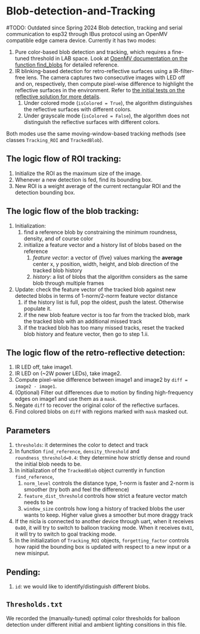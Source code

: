 # Blob-detection-and-Tracking
#TODO: Outdated since Spring 2024
Blob detection, tracking and serial communication to esp32 through IBus protocol using an OpenMV compatible edge camera device. Currently it has two modes: 
1. Pure color-based blob detection and tracking, which requires a fine-tuned threshold in LAB space. Look at [OpenMV documentation on the function find_blobs](https://docs.openmv.io/library/omv.image.html#image.Image.find_blobs) for detailed reference.
2. IR blinking-based detection for retro-reflective surfaces using a IR-filter-free lens. The camera captures two consecutive images with LED off and on, respectively, then compute pixel-wise difference to highlight the reflective surfaces in the environment. Refer to [the initial tests on the reflective solution for more details](https://github.com/LehighBlimpGroup/Reflective_AimBot).
   1. Under colored mode (`isColored = True`), the algorithm distinguishes the reflective surfaces with different colors.
   2. Under grayscale mode (`isColored = False`), the algorithm does not distinguish the reflective surfaces with different colors.

Both modes use the same moving-window-based tracking methods (see classes `Tracking_ROI` and `TrackedBlob`).

## The logic flow of ROI tracking:
1. Initialize the ROI as the maximum size of the image.
2. Whenever a new detection is fed, find its bounding box.
3. New ROI is a weight average of the current rectangular ROI and the detection bounding box.

## The logic flow of the blob tracking:
1. Initialization:
   1. find a reference blob by constraining the minimum roundness, density, and of course color
   2. initialize a feature vector and a history list of blobs based on the reference
      1. *feature vector*: a vector of {five} values marking the **average** center x, y position, width, height, and blob direction of the tracked blob history
      2. *history*: a list of blobs that the algorithm considers as the same blob through multiple frames
2. Update: check the feature vector of the tracked blob against new detected blobs in terms of 1-norm/2-norm feature vector distance
   1. if the history list is full, pop the oldest, push the latest. Otherwise populate it.
   2. if the new blob feature vector is too far from the tracked blob, mark the tracked blob with an additional missed track
   3. if the tracked blob has too many missed tracks, reset the tracked blob history and feature vector, then go to step 1.ii.

## The logic flow of the retro-reflective detection:
1. IR LED off, take image1.
2. IR LED on (~2W power LEDs), take image2.
3. Compute pixel-wise difference between image1 and image2 by `diff = image2 - image1`.
4. (Optional) Filter out differences due to motion by finding high-frequency edges on image1 and use them as a `mask`. 
5. Negate `diff` to recover the original color of the reflective surfaces.
6. Find colored blobs on `diff` with regions marked with `mask` masked out.

## Parameters
1. `thresholds`: it determines the color to detect and track
2. In function `find_reference`, `density_threshold` and `roundness_threshold=0.4`: they determine how strictly dense and round the initial blob needs to be.
3. In initialization of the `TrackedBlob` object currently in function `find_reference`,
   1. `norm_level` controls the distance type, 1-norm is faster and 2-norm is smoother (try both and feel the difference)
   2. `feature_dist_threshold` controls how strict a feature vector match needs to be
   3. `window_size` controls how long a history of tracked blobs the user wants to keep. Higher value gives a smoother but more draggy track
4. If the nicla is connected to another device through uart, when it receives `0x80`, it will try to switch to balloon tracking mode. When it receives `0x81`,
it will try to switch to goal tracking mode.
5. In the initialization of `Tracking_ROI` objects, `forgetting_factor` controls how rapid the bounding box is updated with respect to a new input or a new misinput.

## Pending:
1. `id`: we would like to identify/distinguish different blobs.

## `Thresholds.txt`
We recorded the (manually-tuned) optimal color thresholds for balloon detection under different initial and ambient lighting consitions in this file.
